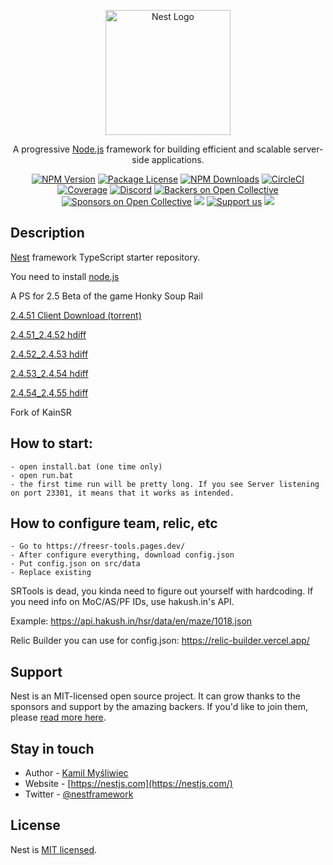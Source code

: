 <p align="center">
  <a href="http://nestjs.com/" target="blank"><img src="https://nestjs.com/img/logo-small.svg" width="200" alt="Nest Logo" /></a>
</p>

[circleci-image]: https://img.shields.io/circleci/build/github/nestjs/nest/master?token=abc123def456
[circleci-url]: https://circleci.com/gh/nestjs/nest

  <p align="center">A progressive <a href="http://nodejs.org" target="_blank">Node.js</a> framework for building efficient and scalable server-side applications.</p>
    <p align="center">
<a href="https://www.npmjs.com/~nestjscore" target="_blank"><img src="https://img.shields.io/npm/v/@nestjs/core.svg" alt="NPM Version" /></a>
<a href="https://www.npmjs.com/~nestjscore" target="_blank"><img src="https://img.shields.io/npm/l/@nestjs/core.svg" alt="Package License" /></a>
<a href="https://www.npmjs.com/~nestjscore" target="_blank"><img src="https://img.shields.io/npm/dm/@nestjs/common.svg" alt="NPM Downloads" /></a>
<a href="https://circleci.com/gh/nestjs/nest" target="_blank"><img src="https://img.shields.io/circleci/build/github/nestjs/nest/master" alt="CircleCI" /></a>
<a href="https://coveralls.io/github/nestjs/nest?branch=master" target="_blank"><img src="https://coveralls.io/repos/github/nestjs/nest/badge.svg?branch=master#9" alt="Coverage" /></a>
<a href="https://discord.gg/G7Qnnhy" target="_blank"><img src="https://img.shields.io/badge/discord-online-brightgreen.svg" alt="Discord"/></a>
<a href="https://opencollective.com/nest#backer" target="_blank"><img src="https://opencollective.com/nest/backers/badge.svg" alt="Backers on Open Collective" /></a>
<a href="https://opencollective.com/nest#sponsor" target="_blank"><img src="https://opencollective.com/nest/sponsors/badge.svg" alt="Sponsors on Open Collective" /></a>
  <a href="https://paypal.me/kamilmysliwiec" target="_blank"><img src="https://img.shields.io/badge/Donate-PayPal-ff3f59.svg"/></a>
    <a href="https://opencollective.com/nest#sponsor"  target="_blank"><img src="https://img.shields.io/badge/Support%20us-Open%20Collective-41B883.svg" alt="Support us"></a>
  <a href="https://twitter.com/nestframework" target="_blank"><img src="https://img.shields.io/twitter/follow/nestframework.svg?style=social&label=Follow"></a>
</p>
  <!--[![Backers on Open Collective](https://opencollective.com/nest/backers/badge.svg)](https://opencollective.com/nest#backer)
  [![Sponsors on Open Collective](https://opencollective.com/nest/sponsors/badge.svg)](https://opencollective.com/nest#sponsor)-->

## Description

[Nest](https://github.com/nestjs/nest) framework TypeScript starter repository.

You need to install [node.js](https://nodejs.org/en/download/prebuilt-installer)

A PS for 2.5 Beta of the game Honky Soup Rail

[2.4.51 Client Download (torrent)](https://git.xeondev.com/xeon/3/raw/branch/3/HSR2.5_beta_reversedrooms.torrent)

[2.4.51_2.4.52 hdiff](https://drive.google.com/file/d/1rcdSL5TyjkPidpswhxFHxH1QXz3QVf5V/view?usp=drive_link)

[2.4.52_2.4.53 hdiff](https://drive.google.com/file/d/1NAHBH135dcSQMXsiDRonjW0C2Tw4mDyz/view?usp=drive_link)

[2.4.53_2.4.54 hdiff](https://drive.google.com/file/d/1ZUpMdTIDUA4o4blg8vDGlM86Qli6eXJU/view?usp=sharing)

[2.4.54_2.4.55 hdiff](https://drive.google.com/file/d/1Q1dz90ryi-qcLGQ1GDIm_v9_0qUKXUF3/view?usp=sharing)


Fork of KainSR

## How to start:
```
- open install.bat (one time only)
- open run.bat
- the first time run will be pretty long. If you see Server listening on port 23301, it means that it works as intended.
```

## How to configure team, relic, etc
```
- Go to https://freesr-tools.pages.dev/
- After configure everything, download config.json
- Put config.json on src/data
- Replace existing
```

SRTools is dead, you kinda need to figure out yourself with hardcoding.
If you need info on MoC/AS/PF IDs, use hakush.in's API.

Example: https://api.hakush.in/hsr/data/en/maze/1018.json

Relic Builder you can use for config.json: https://relic-builder.vercel.app/

## Support

Nest is an MIT-licensed open source project. It can grow thanks to the sponsors and support by the amazing backers. If you'd like to join them, please [read more here](https://docs.nestjs.com/support).

## Stay in touch

- Author - [Kamil Myśliwiec](https://kamilmysliwiec.com)
- Website - [https://nestjs.com](https://nestjs.com/)
- Twitter - [@nestframework](https://twitter.com/nestframework)

## License

Nest is [MIT licensed](LICENSE).
